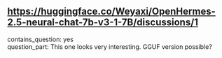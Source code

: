 ## https://huggingface.co/Weyaxi/OpenHermes-2.5-neural-chat-7b-v3-1-7B/discussions/1

contains_question: yes  
question_part: This one looks very interesting. GGUF version possible? 